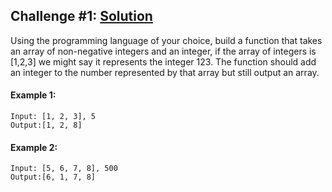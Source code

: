 ## Challenge #1: [Solution](https://github.com/poudelpavan/CodeChallenge/blob/master/Challenge1.cs)
Using the programming language of your choice, build a function that takes an array of non-negative integers and an integer, if the array of integers is [1,2,3] we might say it represents the integer 123. The function should add an integer to the number represented by that array but still output an array. 
#### Example 1:
```
Input: [1, 2, 3], 5
Output:[1, 2, 8]
```
#### Example 2:
```
Input: [5, 6, 7, 8], 500
Output:[6, 1, 7, 8]
```
